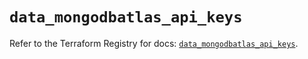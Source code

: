 # `data_mongodbatlas_api_keys`

Refer to the Terraform Registry for docs: [`data_mongodbatlas_api_keys`](https://registry.terraform.io/providers/mongodb/mongodbatlas/1.36.0/docs/data-sources/api_keys).
